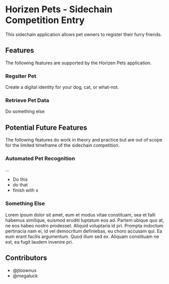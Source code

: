 # Horizen Pets - Sidechain Competition Entry

This sidechain application allows pet owners to register their furry friends.

## Features

The following features are supported by the Horizen Pets application.

### Regsiter Pet

Create a digital identity for your dog, cat, or what-not.

### Retrieve Pet Data

Do something else

## Potential Future Features

The following features do work in theory and practice but are out of scope for the limited timeframe of the sidechain competition.

### Automated Pet Recognition

...

- Do this
- do that
- finish with x

### Something Else

Lorem ipsum dolor sit amet, eum et modus vitae constituam, sea et falli habemus similique, euismod eruditi luptatum eos ad. Partem ubique quo at, ne eos habeo nostro prodesset. Aliquid voluptaria id pri. Prompta indoctum pertinacia nam ei, id vel democritum definiebas, eu choro accusam qui. Ea eum erant facilis argumentum. Quod illum sed ex. Aliquam constituam ne est, ea fugit laudem invenire pri.

## Contributors

- @jtoownus
- @megaluck
